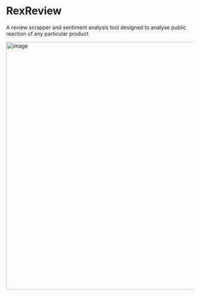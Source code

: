 # RexReview

A review scrapper and sentiment analysis tool designed to analyse public reaction of any particular product

<img width="668" alt="image" src="https://github.com/shivam-gupta12/RexReview/assets/109721120/ad80f2db-1981-41f2-9c7c-c77b7c2c190e">


